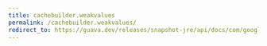 ```yaml
---
title: cachebuilder.weakvalues
permalink: /cachebuilder.weakvalues/
redirect_to: https://guava.dev/releases/snapshot-jre/api/docs/com/google/common/cache/CacheBuilder.html#weakValues--
---
```

